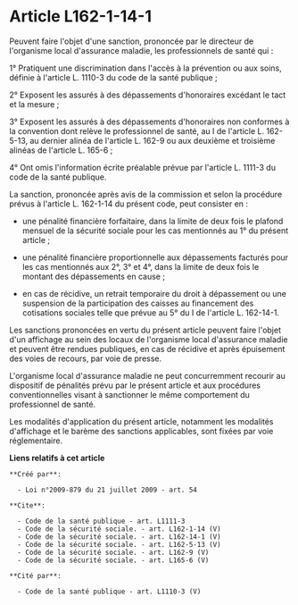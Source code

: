 # Article L162-1-14-1

Peuvent faire l'objet d'une sanction, prononcée par le directeur de l'organisme local d'assurance maladie, les professionnels
de santé qui : 

1° Pratiquent une discrimination dans l'accès à la prévention ou aux soins, définie à l'article L. 1110-3 du code de la santé
publique ; 

2° Exposent les assurés à des dépassements d'honoraires excédant le tact et la mesure ; 

3° Exposent les assurés à des dépassements d'honoraires non conformes à la convention dont relève le professionnel de santé,
au I de l'article L. 162-5-13, au dernier alinéa de l'article L. 162-9 ou aux deuxième et troisième alinéas de l'article L.
165-6 ; 

4° Ont omis l'information écrite préalable prévue par l'article L. 1111-3 du code de la santé publique. 

La sanction, prononcée après avis de la commission et selon la procédure prévus à l'article L. 162-1-14 du présent code, peut
consister en :

- une pénalité financière forfaitaire, dans la limite de deux fois le plafond mensuel de la sécurité sociale pour les cas
mentionnés au 1° du présent article ;

- une pénalité financière proportionnelle aux dépassements facturés pour les cas mentionnés aux 2°, 3° et 4°, dans la limite
de deux fois le montant des dépassements en cause ;

- en cas de récidive, un retrait temporaire du droit à dépassement ou une suspension de la participation des caisses au
financement des cotisations sociales telle que prévue au 5° du I de l'article L. 162-14-1. 

Les sanctions prononcées en vertu du présent article peuvent faire l'objet d'un affichage au sein des locaux de l'organisme
local d'assurance maladie et peuvent être rendues publiques, en cas de récidive et après épuisement des voies de recours, par
voie de presse.

L'organisme local d'assurance maladie ne peut concurremment recourir au dispositif de pénalités prévu par le présent article
et aux procédures conventionnelles visant à sanctionner le même comportement du professionnel de santé. 

Les modalités d'application du présent article, notamment les modalités d'affichage et le barème des sanctions applicables,
sont fixées par voie réglementaire.

**Liens relatifs à cet article**

	**Créé par**:

	  - Loi n°2009-879 du 21 juillet 2009 - art. 54

	**Cite**:

	  - Code de la santé publique - art. L1111-3
	  - Code de la sécurité sociale. - art. L162-1-14 (V)
	  - Code de la sécurité sociale. - art. L162-14-1 (V)
	  - Code de la sécurité sociale. - art. L162-5-13 (V)
	  - Code de la sécurité sociale. - art. L162-9 (V)
	  - Code de la sécurité sociale. - art. L165-6 (V)

	**Cité par**:

	  - Code de la santé publique - art. L1110-3 (V)
